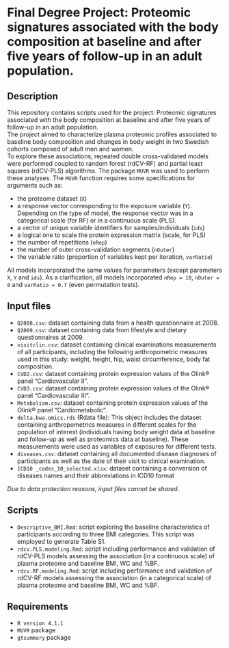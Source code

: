 # Final Degree Project: Proteomic signatures associated with the body composition at baseline and after five years of follow-up in an adult population.
## Description
This repository contains scripts used for the project: Proteomic signatures associated with the body composition at baseline and after five years of follow-up in an adult population.  
The project aimed to characterize plasma proteomic profiles associated to baseline body composition and changes in body weight in two Swedish cohorts composed of adult men and women.  
To explore these associations, repeated double cross-validated models were performed coupled to random forest (rdCV-RF) and partial least squares (rdCV-PLS) algorithms. The package `MUVR` was used to perform these analyses. The `MUVR` function requires some specifications for arguments such as:
* the proteome dataset (`X`)
* a response vector corresponding to the exposure variable (`Y`). Depending on the type of model, the response vector was in a categorical scale (for RF) or in a continuous scale (PLS).
*	a vector of unique variable identifiers for samples/individuals (`ids`)
*	a logical one to scale the protein expression matrix (scale, for PLS)
*	the number of repetitions (`nRep`)
*	the number of outer cross-validation segments (`nOuter`)
*	the variable ratio (proportion of variables kept per iteration, `varRatio`)

All models incorporated the same values for parameters (except parameters `X`, `Y` and `ids`). As a clarification, all models incorporated `nRep = 10`, `nOuter = 8` and `varRatio = 0.7` (even permutation tests).

## Input files
* `Q2008.csv`: dataset containing data from a health questionnaire at 2008.
*	`Q2009.csv`: dataset containing data from lifestyle and dietary questionnaires at 2009.
*	`visitclin.csv`: dataset containing clinical examinations measurements of all participants, including the following anthropometric measures used in this study:  weight, height, hip, waist circumference, body fat composition.
*	`CVD2.csv`: dataset containing protein expression values of the Olink® panel “Cardiovascular II”.
*	`CVD3.csv`: dataset containing protein expression values of the Olink® panel “Cardiovascular III”.
*	`Metabolism.csv`: dataset containing protein expression values of the Olink® panel “Cardiometabolic”.
*	`delta.bwa.omics.rds` (Rdata file): This object includes the dataset containing anthropometrics measures in different scales for the population of interest (individuals having body weight data at baseline and follow-up as well as proteomics data at baseline). These measurements were used as variables of exposures for different tests.
*	`diseases.csv`: dataset containing all documented disease diagnoses of participants as well as the date of their visit to clinical examination.
*	`ICD10 _codes_10_selected.xlsx`: dataset containing a conversion of diseases names and their abbreviations in ICD10 format

<i> Due to data protection reasons, input files cannot be shared.</i>

## Scripts
*	`Descriptive_BMI.Rmd`: script exploring the baseline characteristics of participants according to three BMI categories. This script was employed to generate Table S1.
*	`rdcv.PLS.modeling.Rmd`: script including performance and validation of rdCV-PLS models assessing the association (in a continuous scale) of plasma proteome and baseline BMI, WC and %BF.
*	`rdcv.RF.modeling.Rmd`: script including performance and validation of rdCV-RF models assessing the association (in a categorical scale) of plasma proteome and baseline BMI, WC and %BF.

## Requirements
* `R version 4.1.1`
* `MUVR` package
* `gtsummary` package
